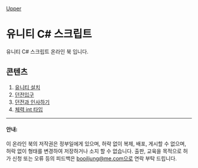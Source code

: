 [Upper](../index.md)

# 유니티 C# 스크립트

유니티 C# 스크립트 온라인 북 입니다.

## 콘텐츠

1. [유니티 설치](install/index.md)
2. [던전입구](entrance_dungeon/index.md)
3. [던전과 인사하기](hello_dungeon/index.md)
4. [체력 int 타입](int_type/index.md)

---

#### 안내:

이 온라인 북의 저작권은 정부일에게 있으며, 허락 없이 복제, 배포, 게시할 수 없으며, 허락 없이 형태를 변경하여 저장하거나 소지 할 수 없습니다. 출판, 교육을 목적으로 허가 신청 또는 오류 등의 피드백은 booiljung@me.com으로 연락 부탁 드립니다.

